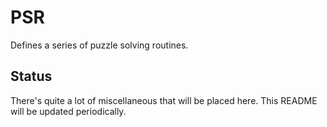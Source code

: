 # PSR
Defines a series of puzzle solving routines.

## Status
There's quite a lot of miscellaneous that will be placed here. This README will be updated periodically.

